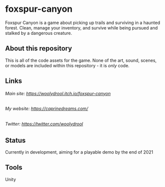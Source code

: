 # foxspur-canyon
Foxspur Canyon is a game about picking up trails and surviving in a haunted forest. Clean, manage your inventory, and survive while being pursued and stalked by a dangerous creature.

## About this repository
This is all of the code assets for the game. None of the art, sound, scenes, or models are included within this repository - it is *only* code. 

## Links
###### Main site: https://woolydrool.itch.io/foxspur-canyon
###### My website: https://caprinedreams.com/
###### Twitter: https://twitter.com/woolydrool


## Status
Currently in development, aiming for a playable demo by the end of 2021

## Tools
Unity
